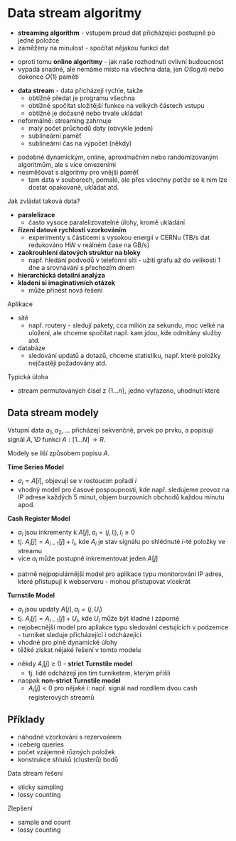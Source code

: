 # Data stream algoritmy

- **streaming algorithm** - vstupem proud dat přicházející postupně po jedné položce
- zaměženy na minulost - spočítat nějakou funkci dat

+ oproti tomu **online algoritmy** - jak naše rozhodnutí ovlivní budoucnost
+ vypadá snadné, ale nemáme místo na všechna data, jen $O(\log n)$ nebo dokonce $O(1)$ paměti

- **data stream** - data přicházejí rychle, takže
	- obtížné předat je programu všechna
	- obtížné spočítat složitější funkce na velkých částech vstupu
	- obtížné je dočasně nebo trvale ukládat
- neformálně: streaming zahrnuje
	- malý počet průchodů daty (obvykle jeden)
	- sublineární paměť
	- sublineární čas na výpočet (někdy)

+ podobné dynamickým, online, aproximačním nebo randomizovaným algoritmům, ale s více omezeními
+ nesměšovat s algoritmy pro vnější paměť
	- tam data v souborech, pomalé, ale přes všechny potíže se k nim lze dostat opakovaně, ukládat atd.

Jak zvládat taková data?
- **paralelizace**
	- často vysoce paralelizovatelné úlohy, kromě ukládání
- **řízení datové rychlosti vzorkováním**
	- experimenty s částicemi s vysokou energií v CERNu (TB/s dat redukováno HW v reálném čase na GB/s)
- **zaokrouhlení datových struktur na bloky**
	- např. hledání podvodů v telefonní síti - užití grafu až do velikosti 1 dne a srovnávání s přechozím dnem
- **hierarchická detailní analýza**
- **kladení si imaginativních otázek**
	- může přinést nová řešení

Aplikace
- sítě
	- např. routery - sledují pakety, cca milión za sekundu, moc velké na uložení, ale chceme spočítat např. kam jdou, kde odmítány služby atd.
- databáze
	- sledování updatů a dotazů, chceme statistiku, např. které položky nejčastěji požadovány atd.

Typická úloha
- stream permutovaných čísel z $\{1\dots n\}$, jedno vyřazeno, uhodnutí které

## Data stream modely

Vstupní data $a_{1}, a_{2}, \dots$ přicházejí sekvenčně, prvek po prvku, a popisují signál $A, 1D$ funkci $A:[1\dots N] \to R$.

Modely se liší způsobem popisu $A$.

**Time Series Model**
- $a_{i} = A[i]$, objevují se v rostoucím pořadí $i$
- vhodný model pro časové pospoupnosti, kde např. sledujeme provoz na IP adrese každých 5 minut, objem burzovních obchodů každou minutu apod.

**Cash Register Model**
- $a_{i}$ jsou inkrementy k $A[j], a_{i} = (j, I_{i}), I_{i} \geq 0$
- tj. $A_{i}[j] = A_{i-1}[j] + I_{i}$, kde $A_{i}$ je stav signálu po shlédnuté $i$-té položky ve streamu
- více $a_{i}$ může postupně inkrementovat jeden $A[j]$
+ patrně nejpopulárnější model pro aplikace typu monitorování IP adres, které přistupují k webserveru - mohou přistupovat vícekrát

**Turnstile Model**
- $a_{i}$ jsou updaty $A[j], a_{i} = (j, U_{i})$
- tj. $A_{i}[j] = A_{i-1}[j] + U_{i}$, kde $U_{i}$ může být kladné i záporné
- nejobecnější model pro apliakce typu sledování cestujících v podzemce - turniket sleduje přicházející i odcházející
- vhodné pro plně dynamické úlohy
- těžké získat nějaké řešení v tomto modelu
+ někdy $A_{i}[j] \geq 0$ - **strict Turnstile model**
	+ tj. lidé odcházejí jen tím turniketem, kterým přišli
+ naopak **non-strict Turnstile model**
	+ $A_{i}[j] < 0$ pro nějaké $i$: např. signál nad rozdílem dvou cash registerových streamů

## Příklady

- náhodné vzorkování s rezervoárem
- iceberg queries
- počet vzájemně různých položek
- konstrukce shluků (clusterů) bodů

Data stream řešení
- sticky sampling
- lossy counting

Zlepšení
- sample and count
- lossy counting